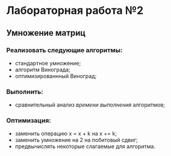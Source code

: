 # Лабораторная работа №2

## Умножение матриц

### Реализовать следующие **алгоритмы**:
- стандартное умножение;
- алгоритм Винограда;
- оптимизированнный Виноград;

### Выполнить:
- сравнительный анализ *времени выполнения* алгоритмов;

### Оптимизация:
- заменить операцию x = x + k на x += k;
- заменить умножение на 2 на побитовый сдвиг;
- предвычислять некоторые слагаемые для алгоритма.

<!-- для таблиц числа по правой выравниваются и после 33 символов пробел -->
<!-- в блок схеме --- и АБВГД -->
<!-- пуст у нас 2 матрицы -->
<!-- слева фигурная скобка и точка -->
